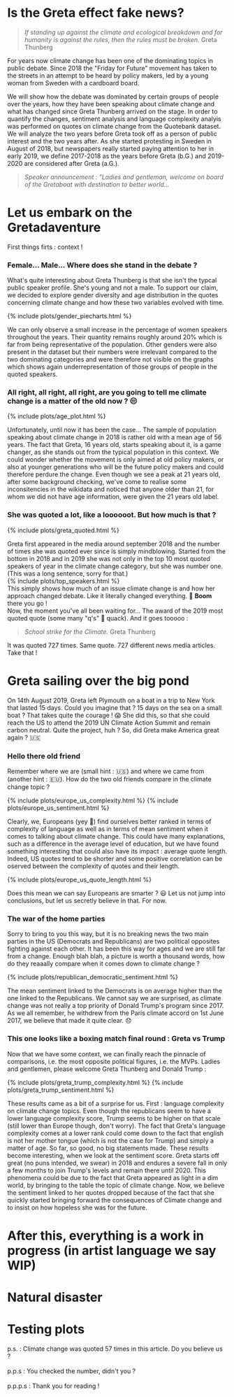 # Is the Greta effect fake news?
> *If standing up against the climate and ecological breakdown and for humanity is against the rules, then the rules must be broken.* Greta Thunberg

For years now climate change has been one of the dominating topics in public debate.
Since 2018 the "Friday for Future" movement has taken to the streets in an attempt to be heard by policy makers, led by a young woman from Sweden with a cardboard board.

We will show how the debate was dominated by certain groups of people over the years, how they have been speaking about climate change and what has changed since Greta Thunberg arrived on the stage. In order to quantify the changes, sentiment analysis and language complexity analyis was performed on quotes on climate change from the Quotebank dataset. We will analyze the two years before Greta took off as a person of public interest and the two years after. As she started protesting in Sweden in August of 2018, but newspapers really started paying attention to her in early 2019, we define 2017-2018 as the years before Greta (b.G.) and 2019-2020 are considered after Greta (a.G.). 

> *Speaker announcement : "Ladies and gentleman, welcome on board of the Gretaboat with destination to better world...*

# Let us embark on the Gretadaventure
First things firts : context !
### Female... Male... Where does she stand in the debate ?
What's quite interesting about Greta Thunberg is that she isn't the typcal public speaker profile. She's young and not a male. To support our claim, we decided to explore gender diversity and age distribution in the quotes concerning climate change and how these two variables evolved with time.

{% include plots/gender_piecharts.html %}

We can only observe a small increase in the percentage of women speakers throughout the years. Their quantity remains roughly around 20% which is far from being representative of the population. Other genders were also present in the dataset but their numbers were irrelevant compared to the two dominating categories and were therefore not visible on the graphs which shows again underrepresentation of those groups of people in the quoted speakers.  

### All right, all right, all right, are you going to tell me climate change is a matter of the old now ? 😒

{% include plots/age_plot.html %}

Unfortunately, until now it has been the case... The sample of population speaking about climate change in 2018 is rather old with a mean age of 56 years. The fact that Greta, 16 years old, starts speaking about it, is a game changer, as she stands out from the typical population in this context. We could wonder whether the movement is only aimed at old policy makers, or also at younger generations who will be the future policy makers and could therefore perdure the change.
Even though we see a peak at 21 years old, after some background checking, we've come to realise some inconsitencies in the wikidata and noticed that anyone older than 21, for whom we did not have age information, were given the 21 years old label. 

### She was quoted a lot, like a loooooot. But how much is that ?

{% include plots/greta_quoted.html %}

Greta first appeared in the media around september 2018 and the number of times she was quoted ever since is simply mindblowing. Started from the bottom in 2018 and in 2019 she was not only in the top 10 most quoted speakers of year in the climate change category, but she was number one. (This was a long sentence, sorry for that.) <br>
{% include plots/top_speakers.html %}
<br>
This simply shows how much of an issue climate change is and how her approach changed debate. Like it literally changed everything. 🤯 **Boom** there you go ! <br>
Now, the moment you've all been waiting for... The award of the 2019 most quoted quote (some many "q's" 🦆 quack). And it goes tooooo :
> *School strike for the Climate.* Greta Thunberg

It was quoted 727 times. Same quote. 727 different news media articles. Take that !
<br>

# Greta sailing over the big pond
On 14th August 2019, Greta left Plymouth on a boat in a trip to New York that lasted 15 days. Could you imagine that ? 15 days on the sea on a small boat ? That takes quite the courage ! 😱
She did this, so that she could reach the US to attend the 2019 UN Climate Action Summit and remain carbon neutral. Quite the project, huh ?
So, did Greta make America great again ? 🇺🇸

### Hello there old friend
Remember where we are (small hint : 🇺🇸) and where we came from (another hint : 🇪🇺). How do the two old friends compare in the climate change topic ?

{% include plots/europe_us_complexity.html %}
{% include plots/europe_us_sentiment.html %}

Clearly, we, Europeans (yey 🥳) find ourselves better ranked in terms of complexity of language as well as in terms of mean sentiment when it comes to talking about climate change. This could have many explanations, such as a difference in the average level of education, but we have found something interesting that could also have its impact : average quote length. Indeed, US quotes tend to be shorter and some positive correlation can be oserved between the complexity of quotes and their length.

{% include plots/europe_us_quote_length.html %}

Does this mean we can say Europeans are smarter ? 😃 Let us not jump into conclusions, but let us secretly believe in that. For now.

### The war of the home parties
Sorry to bring to you this way, but it is no breaking news the two main parties in the US (Democrats and Republicans) are two political opposites fighting against each other. It has been this way for ages and we are still far from a change. Enough blah blah, a picture is worth a thousand words, how do they reaaally compare when it comes down to climate change ?

{% include plots/republican_democratic_sentiment.html %}

The mean sentiment linked to the Democrats is on average higher than the one linked to the Republicans. We cannot say we are surprised, as climate change was not really a top priority of Donald Trump's program since 2017. As we all remember, he withdrew from the Paris climate accord on 1st June 2017, we believe that made it quite clear. 😞

### This one looks like a boxing match final round : Greta vs Trump
Now that we have some context, we can finally reach the pinnacle of comparisons, i.e. the most opposite political figures, i.e. the MVPs. Ladies and gentlemen, please welcome Greta Thunberg and Donald Trump :

{% include plots/greta_trump_complexity.html %}
{% include plots/greta_trump_sentiment.html %}

These results came as a bit of a surprise for us. First : language complexity on climate change topics. Even though the republicans seem to have a lower language complexity score, Trump seems to be higher on that scale (still lower than Europe though, don't worry). The fact that Greta's language complexity comes at a lower rank could come down to the fact that english is not her mother tongue (which is not the case for Trump) and simply a matter of age. So far, so good, no big statements made. These results become interesting, when we look at the sentiment score. Greta starts off great (no puns intended, we swear) in 2018 and endures a severe fall in only a few months to join Trump's levels and remain there until 2020. This phenomena could be due to the fact that Greta appeared as light in a dim world, by bringing to the table the topic of climate change. Now, we believe the sentiment linked to her quotes dropped because of the fact that she quickly started bringing forward the consequences of Climate change and to insist on how hopeless she was for the future.

# After this, everything is a work in progress (in artist language we say WIP)



# Natural disaster

# Testing plots

p.s. : Climate change was quoted 57 times in this article. Do you believe us ?
<br>
<br>
p.p.s : You checked the number, didn't you ?
<br>
<br>
p.p.p.s : Thank you for reading !
